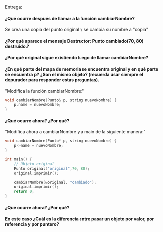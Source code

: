 Entrega:

#### ¿Qué ocurre después de llamar a la función cambiarNombre?
Se crea una copia del punto original  y se cambia su nombre a "copia"
#### ¿Por qué aparece el mensaje Destructor: Punto cambiado(70, 80) destruido.?
#### ¿Por qué original sigue existiendo luego de llamar cambiarNombre?


#### ¿En qué parte del mapa de memoria se encuentra original y en qué parte se encuentra p? ¿Son el mismo objeto? (recuerda usar siempre el depurador para responder estas preguntas).




"Modifica la función cambiarNombre:"
``` cpp
void cambiarNombre(Punto& p, string nuevoNombre) {
	p.name = nuevoNombre;
}
```
####  ¿Qué ocurre ahora? ¿Por qué?

"Modifica ahora a cambiarNombre y a main de la siguiente manera:"
``` cpp
void cambiarNombre(Punto* p, string nuevoNombre) {
	p->name = nuevoNombre;
}

int main() {
    // Objeto original
    Punto original("original",70, 80);
    original.imprimir();

	cambiarNombre(&original, "cambiado");
	original.imprimir();
    return 0;
}
``` 
#### ¿Qué ocurre ahora? ¿Por qué?
#### En este caso ¿Cuál es la diferencia entre pasar un objeto por valor, por referencia y por puntero?
